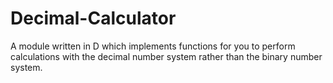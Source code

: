 # Decimal-Calculator
A module written in D which implements functions for you to perform calculations with the decimal number system rather than the binary number system.
